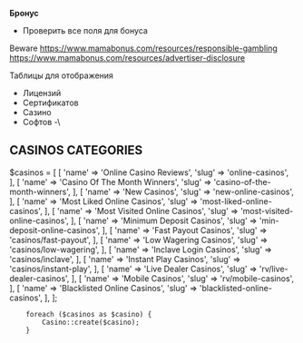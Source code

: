 **Бронус**
- Проверить все поля для бонуса

Beware
https://www.mamabonus.com/resources/responsible-gambling
https://www.mamabonus.com/resources/advertiser-disclosure

Таблицы для отображения 
- Лицензий
- Сертификатов
- Сазино
- Софтов
-\

## CASINOS CATEGORIES
 $casinos = [
            [
                'name' => 'Online Casino Reviews',
                'slug' => 'online-casinos',
            ],
            [
                'name' => 'Casino Of The Month Winners',
                'slug' => 'casino-of-the-month-winners',
            ],
            [
                'name' => 'New Casinos',
                'slug' => 'new-online-casinos',
            ],
            [
                'name' => 'Most Liked Online Casinos',
                'slug' => 'most-liked-online-casinos',
            ],
            [
                'name' => 'Most Visited Online Casinos',
                'slug' => 'most-visited-online-casinos',
            ],
            [
                'name' => 'Minimum Deposit Casinos',
                'slug' => 'min-deposit-online-casinos',
            ],
            [
                'name' => 'Fast Payout Casinos',
                'slug' => 'casinos/fast-payout',
            ],
            [
                'name' => 'Low Wagering Casinos',
                'slug' => 'casinos/low-wagering',
            ],
            [
                'name' => 'Inclave Login Casinos',
                'slug' => 'casinos/inclave',
            ],
            [
                'name' => 'Instant Play Casinos',
                'slug' => 'casinos/instant-play',
            ],
            [
                'name' => 'Live Dealer Casinos',
                'slug' => 'rv/live-dealer-casinos',
            ],
            [
                'name' => 'Mobile Casinos',
                'slug' => 'rv/mobile-casinos',
            ],
            [
                'name' => 'Blacklisted Online Casinos',
                'slug' => 'blacklisted-online-casinos',
            ],
        ];

        foreach ($casinos as $casino) {
            Casino::create($casino);
        }

